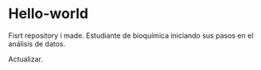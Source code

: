 # Hello-world
Fisrt repository i made. 
Estudiante de bioquímica iniciando sus pasos en el análisis de datos.

Actualizar.
